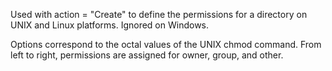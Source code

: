 Used with action = "Create" to define the permissions for a directory on UNIX and Linux
platforms. Ignored on Windows.

Options correspond to the octal values of the UNIX chmod command. From
left to right, permissions are assigned for owner, group, and other.
